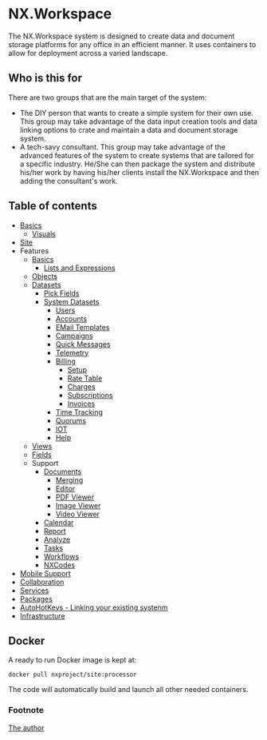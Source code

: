 # NX.Workspace

The NX.Workspace system is designed to create data and document storage platforms
for any office in an efficient manner.  It uses containers to allow for deployment
across a varied landscape.

## Who is this for

There are two groups that are the main target of the system:

* The DIY person that wants to create a simple system for their own use.  This group may take advantage of the data input creation tools and data linking options to crate and maintain a data and document storage system.
* A tech-savy consultant.  This group may take advantage of the advanced features of the system to create systems that are tailored for a specific industry.  He/She can then package the system and distribute his/her work by having his/her clients install the NX.Workspace and then adding the consultant's work. 

## Table of contents

* [Basics](readmes/README_TERMS.md)
	* [Visuals](readmes/README_VISUALS.md)
* [Site](readmes/README_SITE.md)
* Features
	* [Basics](readmes/README_D_BASICS.md)
		* [Lists and Expressions](readmes/README_LE.md)
	* [Objects](readmes/README_D_OBJ.md)
	* [Datasets](readmes/README_D_DATASETS.md)
		* [Pick Fields](readmes/README_D_PICK.md)
		* [System Datasets](README_D_SYSDS.md)
			* [Users](readmes/README_USERS.md)
			* [Accounts](readmes/README_ACCOUNTS.md)			
			* [EMail Templates](readmes/README_EMT.md)
			* [Campaigns](readmes/README_CAMPAIGN.md)
			* [Quick Messages](readmes/README_QM.md)
			* [Telemetry](readmes/README_TELEMETRY.md)
			* [Billing](readmes/README_BILLING.md)
				* [Setup](readmes/README_B_SETUP.md)
				* [Rate Table](readmes/README_B_RATE.md)
				* [Charges](readmes/README_B_CHARGE.md)
				* [Subscriptions](readmes/README_B_SUBS.md)
				* [Invoices](readmes/README_B_INV.md)
			* [Time Tracking](readmes/README_D_TT.md)
			* [Quorums](readmes/README_QUORUMS.md)
			* [IOT](readmes/README_IOT.md)
			* [Help](readmes/README_HELP.md)
	* [Views](readmes/README_D_VIEWS.md)
	* [Fields](readmes/README_D_FIELDS.md)
	* Support
		* [Documents](readmes/README_D_DOCS.md)
			* [Merging](readmes/README_T_MERGE.md)
			* [Editor](readmes/README_T_EDITOR.md)
			* [PDF Viewer](readmes/README_T_PDF.md)
			* [Image Viewer](readmes/README_T_IMAGE.md)
			* [Video Viewer](readmes/README_T_VIDEO.md)
		* [Calendar](readmes/README_T_CAL.md)
		* [Report](readmes/README_T_REPORT.md)
		* [Analyze](readmes/README_T_ANALYZE.md)
		* [Tasks](readmes/README_D_TASKS.md)
		* [Workflows](readmes/README_D_WF.md)		
		* [NXCodes](readmes/README_D_NXCODE.md)
* [Mobile Support](readmes/README_MOBILE.md)
* [Collaboration](readmes/README_COLL.md)
* [Services](readmes/README_SVCS.md)
* [Packages](readmes/README_PKG.md)
* [AutoHotKeys - Linking your existing systenm](readmes/README_AHK.md)
* [Infrastructure](readmes/README_INFRA.md)

## Docker

A ready to run Docker image is kept at:

```
docker pull nxproject/site:processor
```

The code will automatically build and launch all other needed containers.

### Footnote

[The author](WHO.md)
